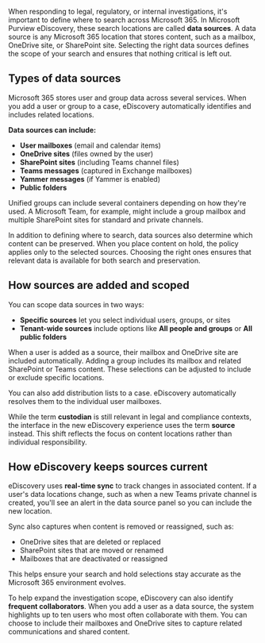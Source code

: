 When responding to legal, regulatory, or internal investigations, it's important to define where to search across Microsoft 365. In Microsoft Purview eDiscovery, these search locations are called **data sources**. A data source is any Microsoft 365 location that stores content, such as a mailbox, OneDrive site, or SharePoint site. Selecting the right data sources defines the scope of your search and ensures that nothing critical is left out.

## Types of data sources

Microsoft 365 stores user and group data across several services. When you add a user or group to a case, eDiscovery automatically identifies and includes related locations.

**Data sources can include:**

- **User mailboxes** (email and calendar items)
- **OneDrive sites** (files owned by the user)
- **SharePoint sites** (including Teams channel files)
- **Teams messages** (captured in Exchange mailboxes)
- **Yammer messages** (if Yammer is enabled)
- **Public folders**

Unified groups can include several containers depending on how they're used. A Microsoft Team, for example, might include a group mailbox and multiple SharePoint sites for standard and private channels.

In addition to defining where to search, data sources also determine which content can be preserved. When you place content on hold, the policy applies only to the selected sources. Choosing the right ones ensures that relevant data is available for both search and preservation.

## How sources are added and scoped

You can scope data sources in two ways:

- **Specific sources** let you select individual users, groups, or sites
- **Tenant-wide sources** include options like **All people and groups** or **All public folders**

When a user is added as a source, their mailbox and OneDrive site are included automatically. Adding a group includes its mailbox and related SharePoint or Teams content. These selections can be adjusted to include or exclude specific locations.

You can also add distribution lists to a case. eDiscovery automatically resolves them to the individual user mailboxes.

While the term **custodian** is still relevant in legal and compliance contexts, the interface in the new eDiscovery experience uses the term **source** instead. This shift reflects the focus on content locations rather than individual responsibility.

## How eDiscovery keeps sources current

eDiscovery uses **real-time sync** to track changes in associated content. If a user's data locations change, such as when a new Teams private channel is created, you'll see an alert in the data source panel so you can include the new location.

Sync also captures when content is removed or reassigned, such as:

- OneDrive sites that are deleted or replaced
- SharePoint sites that are moved or renamed
- Mailboxes that are deactivated or reassigned

This helps ensure your search and hold selections stay accurate as the Microsoft 365 environment evolves.

To help expand the investigation scope, eDiscovery can also identify **frequent collaborators**. When you add a user as a data source, the system highlights up to ten users who most often collaborate with them. You can choose to include their mailboxes and OneDrive sites to capture related communications and shared content.
